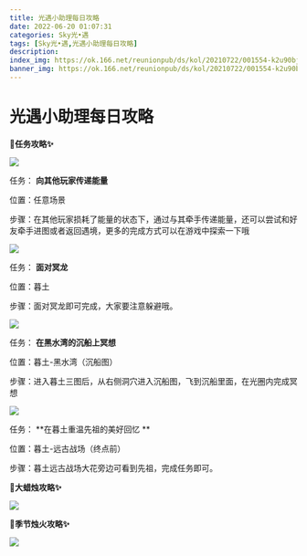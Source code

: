 ```yaml
---
title: 光遇小助理每日攻略
date: 2022-06-20 01:07:31
categories: Sky光•遇
tags: [Sky光•遇,光遇小助理每日攻略]
description: 
index_img: https://ok.166.net/reunionpub/ds/kol/20210722/001554-k2u90bj7ay.png?imageView&thumbnail=600x0&type=jpg
banner_img: https://ok.166.net/reunionpub/ds/kol/20210722/001554-k2u90bj7ay.png?imageView&thumbnail=600x0&type=jpg
---
```

# 光遇小助理每日攻略
**🎉任务攻略✨**

![](https://ok.166.net/reunionpub/ds/kol/20220620/000524-wq3jl9beck.png)

任务： **向其他玩家传递能量**

位置：任意场景

步骤：在其他玩家损耗了能量的状态下，通过与其牵手传递能量，还可以尝试和好友牵手进图或者返回遇境，更多的完成方式可以在游戏中探索一下哦

![](https://ok.166.net/reunionpub/ds/kol/20220620/000556-7ohz59sgqs.png)

任务： **面对冥龙**

位置：暮土

步骤：面对冥龙即可完成，大家要注意躲避哦。

![](https://ok.166.net/reunionpub/ds/kol/20220620/000730-8ir9kgtd0s.png)

任务： **在黑水湾的沉船上冥想**

位置：暮土-黑水湾（沉船图）

步骤：进入暮土三图后，从右侧洞穴进入沉船图，飞到沉船里面，在光圈内完成冥想

![](https://ok.166.net/reunionpub/ds/kol/20220620/002742-czvrfkalsp.png)

任务： **在暮土重温先祖的美好回忆  **

位置：暮土-远古战场（终点前）

步骤：暮土远古战场大花旁边可看到先祖，完成任务即可。

 **🎉大蜡烛攻略✨**

![](https://ok.166.net/reunionpub/ds/kol/20220620/000936-ga3sl1kjbw.png)

  

 **🎉季节烛火攻略✨**

![](https://ok.166.net/reunionpub/ds/kol/20220620/001117-ps0g1ywej2.png)

  

